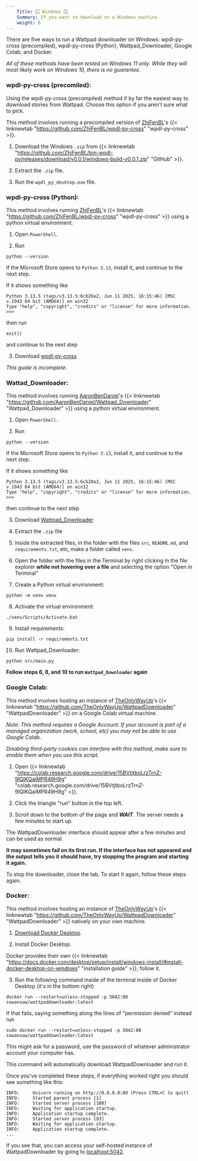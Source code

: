 ```yaml
---
    Title: 🪟 Windows 🪟
    Summary: If you want to download on a Windows machine.
    weight: 6
---
```


There are five ways to run a Wattpad downloader on Windows: wpdl-py-cross (precompiled), wpdl-py-cross (Python), Wattpad_Downloader, Google Colab, and Docker.

*All of these methods have been tested on *Windows 11 only*. While they will most likely work on Windows 10, there is no guarantee.*

### wpdl-py-cross (precomiled):

Using the wpdl-py-cross (precompiled) method if by far the easiest way to download stories from Wattpad. Choose this option if you aren't sure what to pick.

This method involves running a precompiled version of [ZhiFenBL](https://github.com/ZhiFenBL)'s {{< linknewtab "https://github.com/ZhiFenBL/wpdl-py-cross" "wpdl-py-cross" >}}.

1) Download the Windows `.zip` from  {{< linknewtab "https://github.com/ZhiFenBL/bin-wpdl-py/releases/download/v0.0.1/windows-build-v0.0.1.zip" "GitHub" >}}.

2) Extract the `.zip` file.

3) Run the `wpdl_py_desktop.exe` file.

### wpdl-py-cross (Python):

This method involves running [ZhiFenBL](https://github.com/ZhiFenBL)'s {{< linknewtab "https://github.com/ZhiFenBL/wpdl-py-cross" "wpdl-py-cross" >}} using a python virtual environment.

1) Open `PowerShell`.

2) Run

```
python --version
```

If the Microsoft Store opens to `Python 3.13`, install it, and continue to the next step.

If it shows something like

```
Python 3.13.5 (tags/v3.13.5:6cb20a2, Jun 11 2025, 16:15:46) [MSC v.1943 64 bit (AMD64)] on win32
Type "help", "copyright", "credits" or "license" for more information.
>>>
```

then run
```
exit()
```
and continue to the next step

3) Download [wpdl-py-cross]()

*This guide is incomplete.*

### Wattad_Downloader:

This method involves running [AaronBenDaniel](https://github.com/AaronBenDaniel)'s {{< linknewtab "https://github.com/AaronBenDaniel/Wattpad_Downloader" "Wattpad_Downloader" >}} using a python virtual environment.

1) Open `PowerShell`.

2) Run

```
python --version
```

If the Microsoft Store opens to `Python 3.13`, install it, and continue to the next step.

If it shows something like

```
Python 3.13.5 (tags/v3.13.5:6cb20a2, Jun 11 2025, 16:15:46) [MSC v.1943 64 bit (AMD64)] on win32
Type "help", "copyright", "credits" or "license" for more information.
>>>
```

then continue to the next step

3) Download [Wattpad_Downloader](https://github.com/AaronBenDaniel/Wattpad_Downloader/archive/refs/heads/main.zip)

4) Extract the `.zip` file

5) Inside the extracted files, in the folder with the files `src`, `README.md`, and `requirements.txt`, etc, make a folder called `venv`.

6) Open the folder with the files in the Terminal by right clicking in the file explorer **while not hovering over a file** and selecting the option "Open in Terminal"

7) Create a Python virtual environment:

```
python -m venv venv
```

8) Activate the virtual environment:

```
./venv/Scripts/Activate.bat
```

9) Install requirements:

```
pip install -r requirements.txt
```

10) Run Wattpad_Downloader:

```
python src/main.py
```

**Follow steps 6, 8, and 10 to run `Wattpad_Downloader` again**

### Google Colab:

This method involves hosting an instance of [TheOnlyWayUp](https://github.com/TheOnlyWayUp)'s {{< linknewtab "https://github.com/TheOnlyWayUp/WattpadDownloader" "WattpadDownloader" >}} on a Google Colab virtual machine.

*Note: This method requires a Google Account. If your account is part of a managed organization (work, school, etc) you may not be able to use Google Colab.*

*Disabling third-party cookies can interfere with this method, make sure to enable them when you use this script.*

1) Open {{< linknewtab "https://colab.research.google.com/drive/15BVtjtboLrzTrnZ-9lQIKQaiMPR49H9g" "colab.research.google.com/drive/15BVtjtboLrzTrnZ-9lQIKQaiMPR49H9g" >}}.

2) Click the triangle "run" button in the top left.

3) Scroll down to the bottom of the page and ***WAIT***. The server needs a few minutes to start up.

The WattpadDownloader interface should appear after a few minutes and can be used as normal.

**It may sometimes fail on its first run. If the interface has not appeared and the output tells you it should have, try stopping the program and starting it again.**

To stop the downloader, close the tab. To start it again, follow these steps again.

### Docker:

This method involves hosting an instance of [TheOnlyWayUp](https://github.com/TheOnlyWayUp)'s {{< linknewtab "https://github.com/TheOnlyWayUp/WattpadDownloader" "WattpadDownloader" >}} natively on your own machine.

1) [Download Docker Desktop](https://desktop.docker.com/win/main/amd64/Docker%20Desktop%20Installer.exe).

2) Install Docker Desktop.

Docker provides their own {{< linknewtab "https://docs.docker.com/desktop/setup/install/windows-install/#install-docker-desktop-on-windows" "installation guide" >}}, follow it.

3) Run the following command inside of the terminal inside of Docker Desktop (it's in the bottom right)

```
docker run --restart=unless-stopped -p 5042:80 sowansow/wattpaddownloader:latest
```

If that fails, saying something along the lines of "permission denied" instead run

```
sudo docker run --restart=unless-stopped -p 5042:80 sowansow/wattpaddownloader:latest
```

This might ask for a password, use the password of whatever administrator account your computer has.

This command will automatically download WattpadDownloader and run it.

Once you've completed these steps, if everything worked right you should see something like this:

```
INFO:     Uvicorn running on http://0.0.0.0:80 (Press CTRL+C to quit)
INFO:     Started parent process [1]
INFO:     Started server process [100]
INFO:     Waiting for application startup.
INFO:     Application startup complete.
INFO:     Started server process [93]
INFO:     Waiting for application startup.
INFO:     Application startup complete.
...
```

If you see that, you can access your self-hosted instance of WattpadDownloader by going to [localhost:5042](http://localhost:5042/).